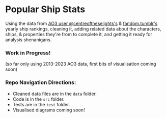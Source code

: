 # Popular Ship Stats

Using the data from [AO3 user @centreoftheselights's](https://archiveofourown.org/series/3929719) & [fandom.tumblr's](https://fandom.tumblr.com/) yearly ship rankings, cleaning it, adding related data about the characters, ships, & properties they're from to complete it, and getting it ready for analysis shenanigans.

### Work in Progress! 

(so far only using 2013-2023 AO3 data, first bits of visualisation coming soon)

### Repo Navigation Directions:

- Cleaned data files are in the `data` folder. 
- Code is in the `src` folder. 
- Tests are in the `test` folder.
- Visualised diagrams coming soon!